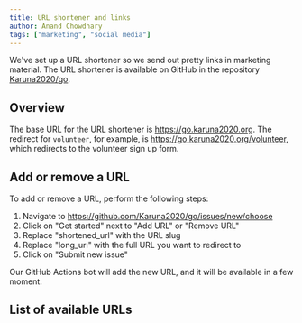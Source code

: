 ```yaml
---
title: URL shortener and links
author: Anand Chowdhary
tags: ["marketing", "social media"]
---
```


We've set up a URL shortener so we send out pretty links in marketing material. The URL shortener is available on GitHub in the repository [Karuna2020/go](https://github.com/Karuna2020/go).

## Overview

The base URL for the URL shortener is https://go.karuna2020.org. The redirect for `volunteer`, for example, is https://go.karuna2020.org/volunteer, which redirects to the volunteer sign up form.

## Add or remove a URL

To add or remove a URL, perform the following steps:

1. Navigate to https://github.com/Karuna2020/go/issues/new/choose
2. Click on "Get started" next to "Add URL" or "Remove URL"
3. Replace "shortened_url" with the URL slug
4. Replace "long_url" with the full URL you want to redirect to
5. Click on "Submit new issue"

Our GitHub Actions bot will add the new URL, and it will be available in a few moment.

## List of available URLs

<!--urls-->
